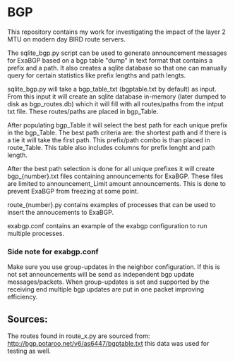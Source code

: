# BGP
This repository contains my work for investigating the impact of the layer 2 MTU on modern day BIRD route servers. 

The sqlite_bgp.py script can be used to generate announcement messages for ExaBGP based on a bgp table "dump" in text format that contains a prefix and a path. It also creates a sqlite database so that one can manually query for certain statistics like prefix lengths and path lengts.

sqlite_bgp.py will take a bgp_table_txt (bgptable.txt by default) as input. From this input it will create an sqlite database in-memory (later dumped to disk as bgp_routes.db) which it will fill with all routes/paths from the intput txt file. These routes/paths are placed in bgp_Table. 

After populating bgp_Table it will select the best path for each unique prefix in the bgp_Table. The best path criteria are: the shortest path and if there is a tie it will take the first path. This prefix/path combo is than placed in route_Table. This table also includes columns for prefix lenght and path length.

After the best path selection is done for all unique prefixes it will create bgp_{number}.txt files containing announcements for ExaBGP. These files are limited to announcement_Limit amount announcements. This is done to prevent ExaBGP from freezing at some point. 

route_{number}.py contains examples of processes that can be used to insert the annoucements to ExaBGP.

exabgp.conf contains an example of the exabgp configuration to run multiple processes.

### Side note for exabgp.conf
Make sure you use group-updates in the neighbor configuration. If this is not set announcements will be send as independent bgp update messages/packets. When group-updates is set and supported by the receiving end multiple bgp updates are put in one packet improving efficiency.

## Sources:
The routes found in route_x.py are sourced from: http://bgp.potaroo.net/v6/as6447/bgptable.txt this data was used for testing as well.
